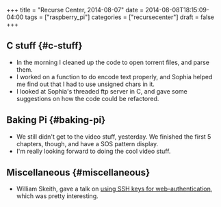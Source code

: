 +++
title = "Recurse Center, 2014-08-07"
date = 2014-08-08T18:15:09-04:00
tags = ["raspberry_pi"]
categories = ["recursecenter"]
draft = false
+++

## C stuff {#c-stuff}

-   In the morning I cleaned up the code to open torrent files, and parse them.
-   I worked on a function to do encode text properly, and Sophia helped me
    find out that I had to use unsigned chars in it.
-   I looked at Sophia's threaded ftp server in C, and gave some suggestions on
    how the code could be refactored.


## Baking Pi {#baking-pi}

-   We still didn't get to the video stuff, yesterday.  We finished the first 5
    chapters, though, and have a SOS pattern display.
-   I'm really looking forward to doing the cool video stuff.


## Miscellaneous {#miscellaneous}

-   William Skeith, gave a talk on [using SSH keys for web-authentication](https://github.com/wes1138/webauth-via-ssh), which
    was pretty interesting.
